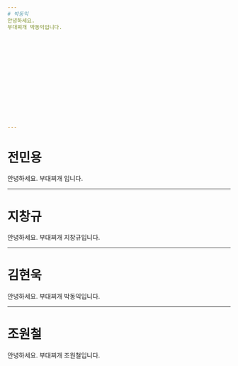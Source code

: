 ```yaml
---
# 박동익 
안녕하세요. 
부대찌개 박동익입니다.















---
```

# 전민용
안녕하세요. 
부대찌개 입니다.








---
# 지창규
안녕하세요.
부대찌개 지창규입니다.



---
# 김현욱
안녕하세요. 
부대찌개 박동익입니다.




---
# 조원철
안녕하세요. 
부대찌개 조원철입니다.

